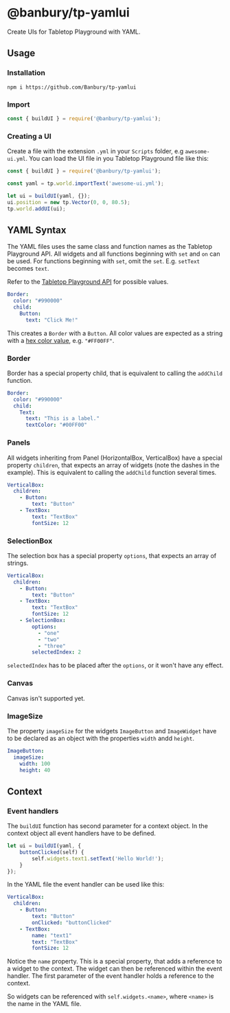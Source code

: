 # @banbury/tp-yamlui

Create UIs for Tabletop Playground with YAML.

## Usage

### Installation
```
npm i https://github.com/Banbury/tp-yamlui
```

### Import
```javascript
const { buildUI } = require('@banbury/tp-yamlui');
```

### Creating a UI
Create a file with the extension `.yml` in your `Scripts` folder, e.g `awesome-ui.yml`.
You can load the UI file in you Tabletop Playground file like this:
```javascript
const { buildUI } = require('@banbury/tp-yamlui');

const yaml = tp.world.importText('awesome-ui.yml');

let ui = buildUI(yaml, {});
ui.position = new tp.Vector(0, 0, 80.5);
tp.world.addUI(ui);
```

## YAML Syntax
The YAML files uses the same class and function names as the Tabletop Playground API. All widgets and all functions beginning with `set` and `on` can be used. 
For functions beginning with `set`, omit the `set`. E.g. `setText` becomes `text`.

Refer to the [Tabletop Playground API](https://api.tabletop-playground.com/classes/_api_.widget.html) for possible values.
```yaml
Border:
  color: "#990000"
  child:
    Button:
      text: "Click Me!"
```
This creates a `Border` with a `Button`.
All color values are expected as a string with a [hex color value](https://www.w3schools.com/html/html_colors_hex.asp), e.g. `"#FF00FF"`.

### Border
Border has a special property child, that is equivalent to calling the `addChild` function.
```yaml
Border:
  color: "#990000"
  child:
    Text:
      text: "This is a label."
      textColor: "#00FF00"
```
### Panels
All widgets inheriting from Panel (HorizontalBox, VerticalBox) have a special property `children`, that expects an array of widgets (note the dashes in the example). 
This is equivalent to calling the `addChild` function several times.
```yaml
VerticalBox:
  children:
    - Button:
        text: "Button"
    - TextBox:
        text: "TextBox"
        fontSize: 12
```
### SelectionBox
The selection box has a special property `options`, that expects an array of strings.
```yaml
VerticalBox:
  children:
    - Button:
        text: "Button"
    - TextBox:
        text: "TextBox"
        fontSize: 12
    - SelectionBox:
        options:
          - "one"
          - "two"
          - "three"
        selectedIndex: 2
```
`selectedIndex` has to be placed after the `options`, or it won't have any effect.
### Canvas
Canvas isn't supported yet.
### ImageSize
The property `imageSize` for the widgets `ImageButton` and `ImageWidget` have to be declared as an object with the properties `width` andd `height`.
```yaml
ImageButton:
  imageSize:
    width: 100
    height: 40
```
## Context
### Event handlers
The `buildUI` function has second parameter for a context object. In the context object all event handlers have to be defined.
```javascript
let ui = buildUI(yaml, {
    buttonClicked(self) {
        self.widgets.text1.setText('Hello World!');
    }
});
```
In the YAML file the event handler can be used like this:
```yaml
VerticalBox:
  children:
    - Button:
        text: "Button"
        onClicked: "buttonClicked"
    - TextBox:
        name: "text1"
        text: "TextBox"
        fontSize: 12
```
Notice the `name` property. This is a special property, that adds a reference to a widget to the context.
The widget can then be referenced within the event handler. The first parameter of the event handler holds a reference to the context.

So widgets can be referenced with `self.widgets.<name>`, where `<name>` is the name in the YAML file.
